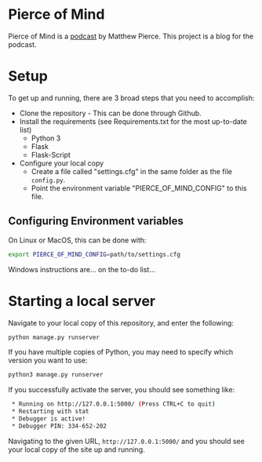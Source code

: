 # Pierce of Mind
Pierce of Mind is a [podcast](https://itunes.apple.com/us/podcast/pierce-of-mind-podcast/id1141487509?mt=2) by Matthew Pierce.  This project is a blog for the podcast.

# Setup
To get up and running, there are 3 broad steps that you need to accomplish:

+ Clone the repository - This can be done through Github.
+ Install the requirements (see Requirements.txt for the most up-to-date list)
  + Python 3
  + Flask
  + Flask-Script
+ Configure your local copy
  + Create a file called "settings.cfg" in the same folder as the file `config.py`.
  + Point the environment variable "PIERCE\_OF\_MIND\_CONFIG" to this file.

## Configuring Environment variables
On Linux or MacOS, this can be done with:

```bash
export PIERCE_OF_MIND_CONFIG=path/to/settings.cfg
```

Windows instructions are... on the to-do list...

# Starting a local server
Navigate to your local copy of this repository, and enter the following:

```bash
python manage.py runserver
```

If you have multiple copies of Python, you may need to specify which version you want to use:

```bash
python3 manage.py runserver
```

If you successfully activate the server, you should see something like:

```bash
 * Running on http://127.0.0.1:5000/ (Press CTRL+C to quit)
 * Restarting with stat
 * Debugger is active!
 * Debugger PIN: 334-652-202
```

Navigating to the given URL, `http://127.0.0.1:5000/` and you should see your local copy of the site up and running.

